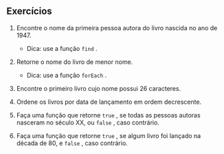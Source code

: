 ## Exercícios

1. Encontre o nome da primeira pessoa autora do livro nascida no ano de 1947.
    - Dica: use a função `find` .

2. Retorne o nome do livro de menor nome.
    - Dica: use a função `forEach` .

3. Encontre o primeiro livro cujo nome possui 26 caracteres.

4. Ordene os livros por data de lançamento em ordem decrescente.

5. Faça uma função que retorne `true` , se todas as pessoas autoras nasceram no século XX, ou `false` , caso contrário.

6. Faça uma função que retorne `true` , se algum livro foi lançado na década de 80, e `false` , caso contrário.